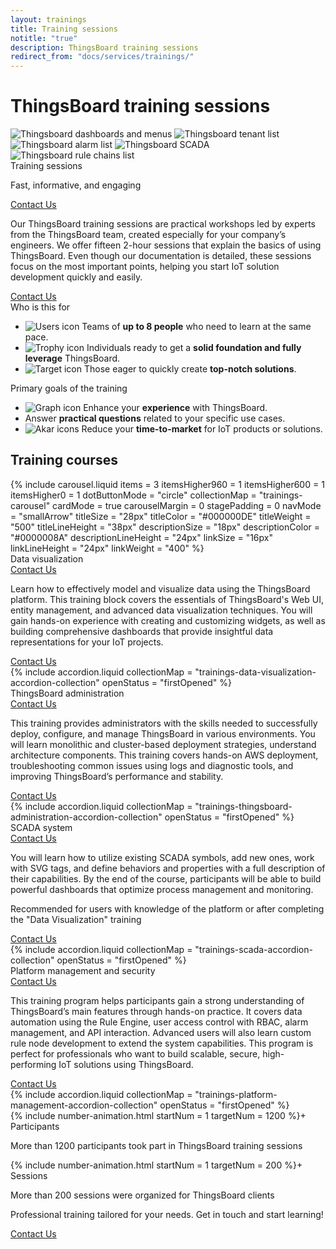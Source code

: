 ```yaml
---
layout: trainings
title: Training sessions
notitle: "true"
description: ThingsBoard training sessions
redirect_from: "docs/services/trainings/"
---
```



<div class="trainings">
    <div class="trainings-hero trainings-wrapper">
        <div class="trainings-hero-top">
            <h1 class="trainings-h1">ThingsBoard training sessions</h1>
            <div class="trainings-hero-top-images">
                <img src="/images/trainings/thingsboard-home-page.png" class="trainings-hero-image" alt="Thingsboard dashboards and menus">
                <img src="/images/trainings/thingsboard-tenant-list.png" class="trainings-hero-image-2" alt="Thingsboard tenant list">
                <img src="/images/trainings/thingsboard-alarm-list.png" class="trainings-hero-image-3" alt="Thingsboard alarm list">
                <img src="/images/trainings/thingsboard-scada-example.png" class="trainings-hero-image-4" alt="Thingsboard SCADA">
                <img src="/images/trainings/thingsboard-rule-chains-list.png" class="trainings-hero-image-5" alt="Thingsboard rule chains list">
            </div>
        </div>
        <div class="trainings-contact">
            <div class="contact">
                <div class="contact-label">
                    <span class="course-name">Training sessions</span>
                    <p>Fast, informative, and engaging</p>
                </div>
                <a class="contact-us-button" href="/docs/contact-us/?subject=Training">Contact Us</a>
            </div>
            <p class="contact-text">
                Our ThingsBoard training sessions are practical workshops led by experts from the ThingsBoard team, created especially for your company’s engineers. We offer fifteen 2-hour sessions that explain the basics of using ThingsBoard. Even though our documentation is detailed, these sessions focus on the most important points, helping you start IoT solution development quickly and easily.
            </p>
            <a class="contact-us-button contact-us-button-hidden" href="/docs/contact-us/?subject=Training">Contact Us</a>
        </div>
    </div>
    <div class="trainings-cards">
        <div class="trainings-wrapper">
            <div class="trainings-cards-wrapper">
                <div class="trainings-card">
                    <span class="course-name">Who is this for</span>
                    <ul>
                        <li>
                            <img src="/images/trainings/icon_people.svg" alt="Users icon">
                            <span>Teams of <b>up to 8 people</b> who need to learn at the same pace.</span>
                        </li>
                        <li>
                            <img src="/images/trainings/icon_trophy.svg" alt="Trophy icon">
                            <span>Individuals ready to get a <b>solid foundation and fully leverage</b> ThingsBoard.</span>
                        </li>
                        <li>
                            <img src="/images/trainings/icon_target-line.svg" alt="Target icon">
                            <span>Those eager to quickly create <b>top-notch solutions</b>.</span>
                        </li>
                    </ul>
                </div>       
                <div class="trainings-card">
                    <span class="course-name">Primary goals of the training</span>
                    <ul>
                        <li>
                            <img src="/images/trainings/icon_arrow-growth.svg" alt="Graph icon">
                            <span>Enhance your <b>experience</b> with ThingsBoard. </span>
                        </li>
                        <li>
                            <i class="far fa-question-circle fa-lg" style="color: #2A7DEC"></i>
                            <span>Answer <b>practical questions</b> related to your specific use cases. </span>
                        </li>
                        <li>
                            <img src="/images/trainings/akar-icons_reduce.svg" alt="Akar icons">
                            <span>Reduce your <b>time-to-market</b> for IoT products or solutions.</span>
                        </li>
                    </ul>
                </div>
            </div>
        </div>
    </div>
    <div class="courses">
        <div class="trainings-wrapper">
            <h2 class="trainings-h2">Training courses</h2>
            {% include carousel.liquid items = 3 itemsHigher960 = 1 itemsHigher600 = 1 itemsHigher0 = 1 dotButtonMode = "circle" collectionMap = "trainings-carousel" cardMode = true carouselMargin = 0 stagePadding = 0 navMode = "smallArrow" titleSize = "28px" titleColor = "#000000DE" titleWeight = "500" titleLineHeight = "38px" descriptionSize = "18px" descriptionColor = "#0000008A" descriptionLineHeight = "24px" linkSize = "16px" linkLineHeight = "24px" linkWeight = "400" %}
            <div class="owl-carousel-toggle-content" id="owl-carousel-0">
                <div class="owl-carousel-toggle-content-item" id="data-visualization">
                    <div class="trainings-contact">
                        <div class="contact">
                            <div>
                                <span class="course-name">Data visualization</span>
                            </div>
                            <a class="contact-us-button" href="/docs/contact-us/?subject=Training">Contact Us</a>
                        </div>
                        <p class="contact-text">
                            Learn how to effectively model and visualize data using the ThingsBoard platform. This training block covers the essentials of ThingsBoard's Web UI, entity management, and advanced data visualization techniques. You will gain hands-on experience with creating and customizing widgets, as well as building comprehensive dashboards that provide insightful data representations for your IoT projects.            
                        </p>
                        <a class="contact-us-button contact-us-button-hidden" href="/docs/contact-us/?subject=Training">Contact Us</a>
                    </div>                
                    {% include accordion.liquid collectionMap = "trainings-data-visualization-accordion-collection" openStatus = "firstOpened" %}
                </div>
                <div class="owl-carousel-toggle-content-item" id="administration">
                    <div class="trainings-contact">
                        <div class="contact">
                            <div>
                                <span class="course-name">ThingsBoard administration</span>
                            </div>
                            <a class="contact-us-button" href="/docs/contact-us/?subject=Training">Contact Us</a>
                        </div>
                        <p class="contact-text">
                            This training provides administrators with the skills needed to successfully deploy, configure, and manage ThingsBoard in various environments. You will learn monolithic and cluster-based deployment strategies, understand architecture components. This training covers hands-on AWS deployment, troubleshooting common issues using logs and diagnostic tools, and improving ThingsBoard’s performance and stability.                        
                        </p>
                        <a class="contact-us-button contact-us-button-hidden" href="/docs/contact-us/?subject=Training">Contact Us</a>
                    </div>   
                    {% include accordion.liquid collectionMap = "trainings-thingsboard-administration-accordion-collection" openStatus = "firstOpened" %}
                </div>
                <div class="owl-carousel-toggle-content-item" id="scada">
                    <div class="trainings-contact">
                        <div class="contact">
                            <div>
                                <span class="course-name">SCADA system</span>
                            </div>
                            <a class="contact-us-button" href="/docs/contact-us/?subject=Training">Contact Us</a>
                        </div>
                        <div class="contact-text">
                            <p class="test">
                                You will learn how to utilize existing SCADA symbols, add new ones, work with SVG tags, and define behaviors and properties with a full description of their capabilities. By the end of the course, participants will be able to build powerful dashboards that optimize process management and monitoring.
                            </p> 
                            <p class="tip">
                                <i class="fas fa-exclamation-circle" style="color: #F36500"></i>
                                <span>
                                    Recommended for users with knowledge of the platform or after completing the "Data Visualization" training
                                </span>
                            </p>  
                        </div>
                        <a class="contact-us-button contact-us-button-hidden" href="/docs/contact-us/?subject=Training">Contact Us</a>
                    </div>   
                    {% include accordion.liquid collectionMap = "trainings-scada-accordion-collection" openStatus = "firstOpened" %}
                </div>
                <div class="owl-carousel-toggle-content-item" id="management">
                    <div class="trainings-contact">
                        <div class="contact">
                            <div>
                                <span class="course-name">Platform management and security</span>
                            </div>
                            <a class="contact-us-button" href="/docs/contact-us/?subject=Training">Contact Us</a>
                        </div>
                        <p class="contact-text">
                            This training program helps participants gain a strong understanding of ThingsBoard’s main features through hands-on practice. It covers data automation using the Rule Engine, user access control with RBAC, alarm management, and API interaction. Advanced users will also learn custom rule node development to extend the system capabilities. This program is perfect for professionals who want to build scalable, secure, high-performing IoT solutions using ThingsBoard.                        
                        </p>
                        <a class="contact-us-button contact-us-button-hidden" href="/docs/contact-us/?subject=Training">Contact Us</a>
                    </div>   
                    {% include accordion.liquid collectionMap = "trainings-platform-management-accordion-collection" openStatus = "firstOpened" %}                
                </div>
            </div>
        </div>
    </div>
    <div class="trainings-cards trainings-cards-bottom">
        <div class="trainings-bottom trainings-wrapper">
            <div class="trainings-cards-wrapper">
                <div class="trainings-card">
                    <span class="trainings-card-icon">
                        <i class="fas fa-users fa-5x" style="color: #2A7DEC"></i>
                    </span>
                    <div class="trainings-card-title-text">
                        <span class="trainings-card-title" style="display: flex">
                            {% include number-animation.html startNum = 1 targetNum = 1200 %}+
                        </span>
                        <span class="trainings-card-subtitle">Participants</span>
                    </div>
                    <p class="trainings-card-text">More than 1200 participants took part in ThingsBoard training sessions</p>
                </div>       
                <div class="trainings-card">
                    <div class="trainings-card-icon">
                        <i class="fas fa-comments fa-5x" style="color: #2A7DEC"></i>
                    </div>
                    <div class="trainings-card-title-text">
                        <span class="trainings-card-title" style="display: flex">
                            {% include number-animation.html startNum = 1 targetNum = 200 %}+
                        </span>
                        <span class="trainings-card-subtitle">Sessions</span>
                    </div>
                    <p class="trainings-card-text">More than 200 sessions were organized for ThingsBoard clients</p>
                </div>    
            </div>    
            <div class="trainings-card-contact-us">
                <p>
                    Professional training tailored for your needs. Get in touch and start learning!
                </p>
                <a class="contact-us-button" href="/docs/contact-us/?subject=Training">Contact Us</a>
            </div>
        </div>
    </div>
</div>

